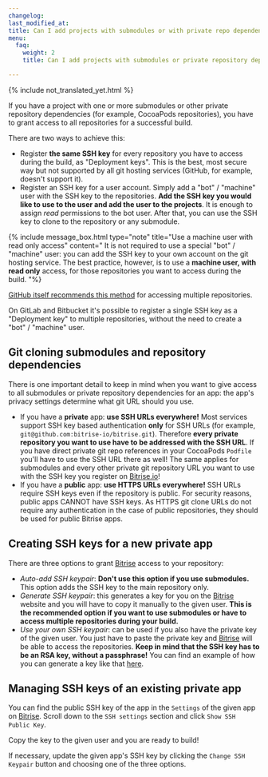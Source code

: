 ```yaml
---
changelog: 
last_modified_at: 
title: Can I add projects with submodules or with private repo dependencies?
menu:
  faq:
    weight: 2
    title: Can I add projects with submodules or private repository dependencies?

---
```

{% include not_translated_yet.html %}

If you have a project with one or more submodules
or other private repository dependencies (for example, CocoaPods repositories), you have to grant access to all repositories for a successful build.

There are two ways to achieve this:

* Register **the same SSH key** for every repository you have to access during the build,
  as "Deployment keys". This is the best, most secure way but not supported by all git hosting services (GitHub, for example, doesn't support it).
* Register an SSH key for a user account. Simply add a "bot" / "machine" user with the SSH key to the repositories. **Add the SSH key you would like to use to the user and add the user to the projects**. It is enough to assign _read_ permissions to the bot user. After that, you can use the SSH key to clone to the repository or any submodule.

{% include message_box.html type="note" title="Use a machine user with read only access" content=" It is not required to use a special \"bot\" / \"machine\" user: you can add the SSH key to your own account on the git hosting service. The best practice, however, is to use a **machine user, with** **read only** access, for those repositories you want to access during the build. "%} 

[GitHub itself recommends this method](https://developer.github.com/v3/guides/managing-deploy-keys/#machine-users) for accessing multiple repositories.

On GitLab and Bitbucket it's possible to register a single SSH key
as a "Deployment key" to multiple repositories, without the need to create a "bot" / "machine" user.

## Git cloning submodules and repository dependencies

There is one important detail to keep in mind when you want to give access to all submodules or private repository dependencies for an app: the app's privacy settings determine what git URL should you use.

* If you have a **private** app: **use SSH URLs everywhere!** Most services support SSH key based authentication **only** for SSH URLs
  (for example, `git@github.com:bitrise-io/bitrise.git`).
  Therefore **every private repository you want to use have to be addressed with the SSH URL**.
  If you have direct private git repo references in your CocoaPods `Podfile` you'll have to
  use the SSH URL there as well! The same applies for submodules and every other private
  git repository URL you want to use with the SSH key you register on [Bitrise.io](https://www.bitrise.io/)!
* If you have a **public** app: **use HTTPS URLs everywhere!** SSH URLs require SSH keys even if the repository is public. For security reasons, public apps CANNOT have SSH keys. As HTTPS git clone URLs do not require any authentication in the case of public repositories, they should be used for public Bitrise apps.

## Creating SSH keys for a new private app

There are three options to grant [Bitrise](https://www.bitrise.io) access to your repository:

* _Auto-add SSH keypair_: **Don't use this option if you use submodules.**
  This option adds the SSH key to the main repository only.
* _Generate SSH keypair_: this generates a key for you on the [Bitrise](https://www.bitrise.io) website and you will have to copy it manually to the given user.
  **This is the recommended option if you want to use submodules or have to access multiple repositories during your build.**
* _Use your own SSH keypair_: can be used if you also have the private key of the given user.
  You just have to paste the private key and [Bitrise](https://www.bitrise.io) will be able to access the repositories.
  **Keep in mind that the SSH key has to be an RSA key, without a passphrase!**
  You can find an example of how you can generate a key like that [here](/faq/how-to-generate-ssh-keypair/).

## Managing SSH keys of an existing private app

You can find the public SSH key of the app in the `Settings` of the given
app on [Bitrise](https://www.bitrise.io). Scroll down to the `SSH settings` section
and click `Show SSH Public Key`.

Copy the key to the given user and you are ready to build!

If necessary, update the given app's SSH key by clicking the `Change SSH Keypair` button
and choosing one of the three options.